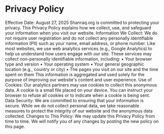 # Privacy Policy

Effective Date: August 27, 2025
Shanraq.org is committed to protecting your privacy. This Privacy Policy explains how we collect, use, and safeguard your information when you visit our website.
Information We Collect:
We do not require user registration and do not collect any personally identifiable information (PII) such as your name, email address, or phone number.
Like most websites, we use web analytics services (e.g., Google Analytics) to help us understand how users engage with our site. These services may collect non-personally identifiable information, including:
•	Your browser type and version
•	Your operating system
•	Your general geographic location (e.g., country or city)
•	The pages you visit on our site and the time spent on them
This information is aggregated and used solely for the purpose of improving our website's content and user experience.
Use of Cookies:
Our analytics partners may use cookies to collect this anonymous data. A cookie is a small file placed on your device. You can instruct your browser to refuse all cookies or to indicate when a cookie is being sent.
Data Security:
We are committed to ensuring that your information is secure. While we do not collect personal data, we take reasonable measures to protect the integrity of our website and the anonymous data collected.
Changes to This Policy:
We may update this Privacy Policy from time to time. We will notify you of any changes by posting the new policy on this page.
